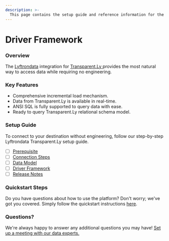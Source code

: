 ```yaml
---
description: >-
  This page contains the setup guide and reference information for the Transparent.Ly source connector.
---
```


# Driver Framework

### Overview

The [Lyftrondata](https://www.lyftrondata.com/) integration for [Transparent.Ly](https://www.lyftrondata.com/integration/transparent.ly/)[ ](https://www.lyftrondata.com/integration/transparent.ly/)provides the most natural way to access data while requiring no engineering.

### Key Features

* Comprehensive incremental load mechanism.
* Data from Transparent.Ly is available in real-time.&#x20;
* ANSI SQL is fully supported to query data with ease.
* Ready to query Transparent.Ly relational schema model.

### Setup Guide

To connect to your destination without engineering, follow our step-by-step Lyftrondata Transparent.Ly setup guide.

* [ ] [Prerequisite](../../marketing-analytics/transparent.ly/prerequisite.md)
* [ ] [Connection Steps](../../marketing-analytics/transparent.ly/connection-steps.md)
* [ ] [Data Model](../../marketing-analytics/transparent.ly/data-model/)
* [ ] [Driver Framework](../../marketing-analytics/transparent.ly/driver-framework/)
* [ ] [Release Notes](../../marketing-analytics/transparent.ly/release-notes.md)

### Quickstart Steps

Do you have questions about how to use the platform? Don't worry; we've got you covered. Simply follow the quickstart instructions [here](../../../quickstart-steps.md).

### Questions? <a href="#questions" id="questions"></a>

We're always happy to answer any additional questions you may have! [Set up a meeting with our data experts.](https://www.lyftrondata.com/book-a-meeting/)


